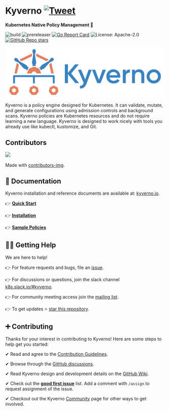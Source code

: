 # Kyverno [![Tweet](https://img.shields.io/twitter/url/http/shields.io.svg?style=social)](https://twitter.com/intent/tweet?text=Kubernetes%20Native%20Policy%20Management.%20No%20new%20language%20required%21&url=https://github.com/kyverno/kyverno/&hashtags=kubernetes,devops)

**Kubernetes Native Policy Management 🎉**

![build](https://github.com/kyverno/kyverno/workflows/build/badge.svg) 
![prereleaser](https://github.com/kyverno/kyverno/workflows/prereleaser/badge.svg) 
[![Go Report Card](https://goreportcard.com/badge/github.com/kyverno/kyverno)](https://goreportcard.com/report/github.com/kyverno/kyverno) 
![License: Apache-2.0](https://img.shields.io/github/license/kyverno/kyverno?color=blue)
[![GitHub Repo stars](https://img.shields.io/github/stars/kyverno/kyverno)](https://github.com/kyverno/kyverno/stargazers)


<a href="https://kyverno.io" rel="kyverno.io">![logo](img/Kyverno_Horizontal.png)</a>

<p class="callout info" style="font-size: 100%;">
Kyverno is a policy engine designed for Kubernetes. It can validate, mutate, and generate configurations using admission controls and background scans. Kyverno policies are Kubernetes resources and do not require learning a new language. Kyverno is designed to work nicely with tools you already use like kubectl, kustomize, and Git.
</p>

## Contributors
<a href="https://github.com/kyverno/kyverno/graphs/contributors">
  <img src="https://contrib.rocks/image?repo=kyverno/kyverno" />
</a>

Made with [contributors-img](https://contrib.rocks).

## 📙 Documentation 

Kyverno installation and reference documents are available at: <a href="https://kyverno.io/">kyverno.io</a>. 

  👉 **[Quick Start](https://kyverno.io/docs/introduction/#quick-start)**

  👉 **[Installation](https://kyverno.io/docs/installation/)**

  👉 **[Sample Policies](https://kyverno.io/policies/)**


## 🙋‍♂️ Getting Help

We are here to help! 

  👉 For feature requests and bugs, file an [issue](https://github.com/kyverno/kyverno/issues).

  👉 For discussions or questions, join the slack channel [k8s.slack.io/#kyverno](https://slack.k8s.io/#kyverno).

  👉 For community meeting access join the [mailing list](https://groups.google.com/g/kyverno).

  👉 To get updates ⭐️ [star this repository](https://github.com/kyverno/kyverno/stargazers).


## ➕ Contributing

Thanks for your interest in contributing to Kyverno! Here are some steps to help get you started:

  ✔ Read and agree to the [Contribution Guidelines](https://github.com/kyverno/kyverno/blob/main/CONTRIBUTING.md).

  ✔ Browse through the [GitHub discussions](https://github.com/kyverno/kyverno/discussions).

  ✔ Read Kyverno design and development details on the [GitHub Wiki](https://github.com/kyverno/kyverno/wiki).

  ✔ Check out the **[good first issue](https://github.com/kyverno/kyverno/labels/good%20first%20issue)** list. Add a comment with `/assign` to request assignment of the issue.

  ✔ Checkout out the Kyverno <a href="https://kyverno.io/community">Community</a> page for other ways to get involved.








